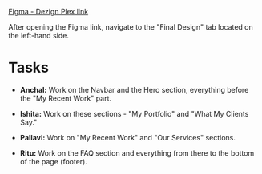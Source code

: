[Figma - Dezign Plex link](https://www.figma.com/file/rvLsjKvmeO0XlIvx4Fsx46/Dezign-Plex?type=design&node-id=630-993&mode=design&t=ZhZHFpu7ep2uBnJz-0)

After opening the Figma link, navigate to the "Final Design" tab located on the left-hand side.


# Tasks
- **Anchal:** Work on the Navbar and the Hero section, everything before the "My Recent Work" part.

- **Ishita:** Work on these sections - "My Portfolio" and "What My Clients Say."

- **Pallavi:** Work on "My Recent Work" and  "Our Services" sections.

- **Ritu:** Work on the FAQ section and everything from there to the bottom of the page (footer).